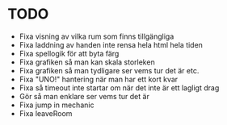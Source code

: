 # TODO
- Fixa visning av vilka rum som finns tillgängliga
- Fixa laddning av handen inte rensa hela html hela tiden
- Fixa spellogik för att byta färg
- Fixa grafiken så man kan skala storleken
- Fixa grafiken så man tydligare ser vems tur det är etc.
- Fixa "UNO!" hantering när man har ett kort kvar
- Fixa så timeout inte startar om när det inte är ett lagligt drag
- Gör så man enklare ser vems tur det är
- Fixa jump in mechanic
- Fixa leaveRoom